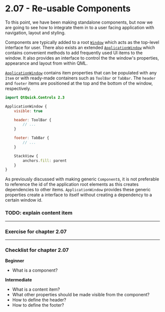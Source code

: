 # 2.07 - Re-usable Components

To this point, we have been making standalone components, but now we are going to see how to integrate them in to a user facing application with navigation, layout and styling.

Components are typically added to a root [`Window`](https://doc.qt.io/qt-5/qml-qtquick-window-window.html) which acts as the top-level interface for user. There also exists an extended [`ApplicationWindow`](https://doc.qt.io/qt-5/qml-qtquick-controls2-applicationwindow.html) which contains convenient methods to add frequently used UI items to the window. It also provides an interface to control the the window's properties, appearance and layout from within QML.

[`ApplicationWindow`](https://doc.qt.io/qt-5/qml-qtquick-controls2-applicationwindow.html) contains item properties that can be populated with any `Item` or with ready-made containers such as `ToolBar` or `TabBar`. The `header` and `footer` items are positioned at the top and the bottom of the window, respectively.

```qml
import QtQuick.Controls 2.3

ApplicationWindow {
    visible: true

    header: ToolBar {
        // ...
    }

    footer: TabBar {
        // ...
    }

    StackView {
        anchors.fill: parent
    }
}
```

As previously discussed with making generic `Component`s, it is not preferable to reference the id of the application root elements as this creates dependencies to other items. `ApplicationWindow` provides these generic properties create a interface to itself without creating a dependency to a certain window id.

### TODO: explain content item

***


### Exercise for chapter 2.07

***

### Checklist for chapter 2.07

**Beginner**

* What is a component?

**Intermediate**

* What is a content item?
* What other properties should be made visible from the component?
* How to define the header?
* How to define the footer?
